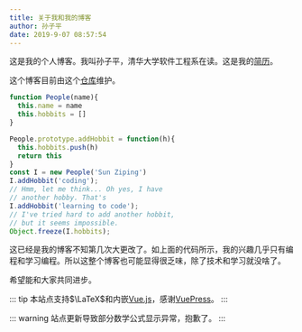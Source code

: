 ```yaml
---
title: 关于我和我的博客
author: 孙子平
date: 2019-9-07 08:57:54
---
```


这是我的个人博客。我叫孙子平，清华大学软件工程系在读。这是我的[简历](https://file.szp.io/f/7d680c14b3aa48b6963d/)。

这个博客目前由这个[仓库](https://github.com/sunziping2016/blog-sunziping)维护。

```js
function People(name){
  this.name = name
  this.hobbits = []
}

People.prototype.addHobbit = function(h){
  this.hobbits.push(h)
  return this
}
const I = new People('Sun Ziping')
I.addHobbit('coding');
// Hmm, let me think... Oh yes, I have
// another hobby. That's
I.addHobbit('learning to code');
// I've tried hard to add another hobbit,
// but it seems impossible.
Object.freeze(I.hobbits);
```

这已经是我的博客不知第几次大更改了。如上面的代码所示，我的兴趣几乎只有编程和学习编程。所以这整个博客也可能显得很乏味，除了技术和学习就没啥了。

希望能和大家共同进步。

::: tip
本站点支持$\LaTeX$和内嵌[Vue.js](https://vuejs.org/)，感谢[VuePress](https://vuepress.vuejs.org/)。
:::

::: warning
站点更新导致部分数学公式显示异常，抱歉了。
:::
